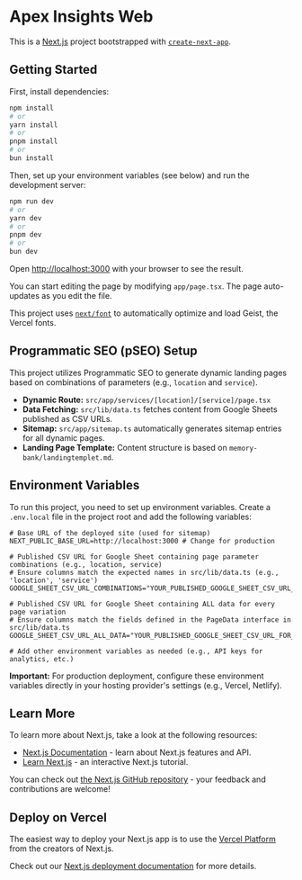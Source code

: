 # Apex Insights Web

This is a [Next.js](https://nextjs.org) project bootstrapped with [`create-next-app`](https://github.com/vercel/next.js/tree/canary/packages/create-next-app).

## Getting Started

First, install dependencies:

```bash
npm install
# or
yarn install
# or
pnpm install
# or
bun install
```

Then, set up your environment variables (see below) and run the development server:

```bash
npm run dev
# or
yarn dev
# or
pnpm dev
# or
bun dev
```

Open [http://localhost:3000](http://localhost:3000) with your browser to see the result.

You can start editing the page by modifying `app/page.tsx`. The page auto-updates as you edit the file.

This project uses [`next/font`](https://nextjs.org/docs/basic-features/font-optimization) to automatically optimize and load Geist, the Vercel fonts.

## Programmatic SEO (pSEO) Setup

This project utilizes Programmatic SEO to generate dynamic landing pages based on combinations of parameters (e.g., `location` and `service`).

*   **Dynamic Route:** `src/app/services/[location]/[service]/page.tsx`
*   **Data Fetching:** `src/lib/data.ts` fetches content from Google Sheets published as CSV URLs.
*   **Sitemap:** `src/app/sitemap.ts` automatically generates sitemap entries for all dynamic pages.
*   **Landing Page Template:** Content structure is based on `memory-bank/landingtemplet.md`.

## Environment Variables

To run this project, you need to set up environment variables. Create a `.env.local` file in the project root and add the following variables:

```
# Base URL of the deployed site (used for sitemap)
NEXT_PUBLIC_BASE_URL=http://localhost:3000 # Change for production

# Published CSV URL for Google Sheet containing page parameter combinations (e.g., location, service)
# Ensure columns match the expected names in src/lib/data.ts (e.g., 'location', 'service')
GOOGLE_SHEET_CSV_URL_COMBINATIONS="YOUR_PUBLISHED_GOOGLE_SHEET_CSV_URL_FOR_COMBINATIONS"

# Published CSV URL for Google Sheet containing ALL data for every page variation
# Ensure columns match the fields defined in the PageData interface in src/lib/data.ts
GOOGLE_SHEET_CSV_URL_ALL_DATA="YOUR_PUBLISHED_GOOGLE_SHEET_CSV_URL_FOR_ALL_DATA"

# Add other environment variables as needed (e.g., API keys for analytics, etc.)
```

**Important:** For production deployment, configure these environment variables directly in your hosting provider's settings (e.g., Vercel, Netlify).

## Learn More

To learn more about Next.js, take a look at the following resources:

- [Next.js Documentation](https://nextjs.org/docs) - learn about Next.js features and API.
- [Learn Next.js](https://nextjs.org/learn) - an interactive Next.js tutorial.

You can check out [the Next.js GitHub repository](https://github.com/vercel/next.js) - your feedback and contributions are welcome!

## Deploy on Vercel

The easiest way to deploy your Next.js app is to use the [Vercel Platform](https://vercel.com/new?utm_medium=default-template&filter=next.js&utm_source=create-next-app&utm_campaign=create-next-app-readme) from the creators of Next.js.

Check out our [Next.js deployment documentation](https://nextjs.org/docs/app/building-your-application/deploying) for more details.
